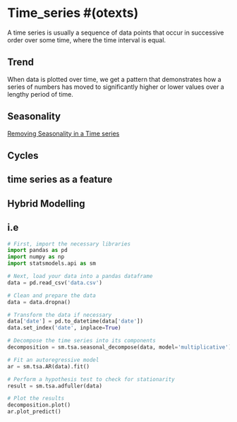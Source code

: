 # Time_series #(otexts)
A time series is usually a sequence of data points that occur in successive order over some time, where the time interval is equal.
## Trend
When data is plotted over time, we get a pattern that demonstrates how a series of numbers has moved to significantly higher or lower values over a lengthy period of time.
## Seasonality
[Removing Seasonality in a Time series](https://sirwilliam254.github.io/Time_series----Python-R----/DEseasonalizing_py.html)

## Cycles

## time series as a feature

## Hybrid Modelling


##  i.e

```python
# First, import the necessary libraries
import pandas as pd
import numpy as np
import statsmodels.api as sm

# Next, load your data into a pandas dataframe
data = pd.read_csv('data.csv')

# Clean and prepare the data
data = data.dropna()

# Transform the data if necessary
data['date'] = pd.to_datetime(data['date'])
data.set_index('date', inplace=True)

# Decompose the time series into its components
decomposition = sm.tsa.seasonal_decompose(data, model='multiplicative')

# Fit an autoregressive model
ar = sm.tsa.AR(data).fit()

# Perform a hypothesis test to check for stationarity
result = sm.tsa.adfuller(data)

# Plot the results
decomposition.plot()
ar.plot_predict()
```

